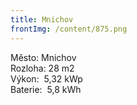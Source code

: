 ```yaml
---
title: Mnichov
frontImg: /content/875.png
---
```

<!--StartFragment-->

Město: Mnichov\
Rozloha: 28 m2\
Výkon:  5,32 kWp\
Baterie:  5,8 kWh

<!--EndFragment-->